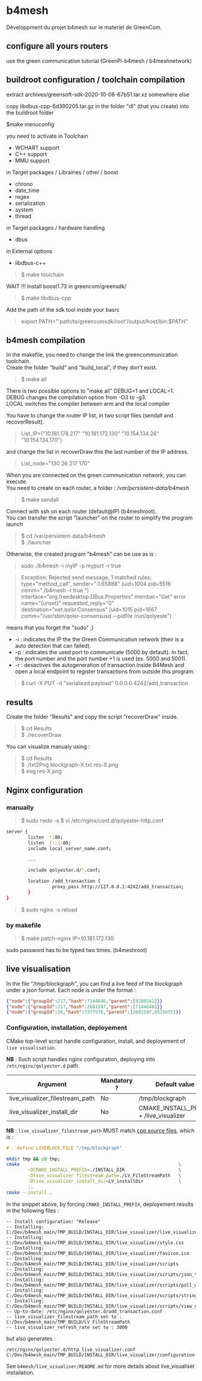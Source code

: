 # b4mesh
Développment du projet b4mesh sur le materiel de GreenCom.

## configure all yours routers

use the green communication tutorial
(GreenPi-b4mesh / b4meshnetwork)

## buildroot configuration / toolchain compilation

extract archives/greensoft-sdk-2020-10-06-67b51.tar.xz somewhere else

copy libdbus-cpp-6d390205.tar.gz in the folder "dl" (that you create) into the buildroot folder

$make menuconfig

you need to activate in Toolchain
- WCHART support
- C++ support
- MMU support

in Target packages / Librairies / other / boost 
-  chrono
-  date_time
-  regex
-  serialization
-  system
-  thread

in Target packages / hardware handling
-  dbus

in External options
-  libdbus-c++ 

>$ make toolchain

WAIT !!!
Install boost1.73
in greencom/greensdk/
>$ make libdbus-cpp

Add the path of the sdk tool inside your basrc   
> export PATH="'path/to/greencomsdk/root'/output/host/bin:$PATH"   

## b4mesh compilation

In the makefile, you need to change the link the greencommunication toolchain.   
Create the folder "build" and "build_local", if they don't exist.   

>$ make all

There is two possible options to "make all" DEBUG=1 and LOCAL=1.    
DEBUG changes the compilation option from -O3 to -g3.   
LOCAL switches the compiler between arm and the local compiler

You have to change the router IP list, in two script files (sendall and recoverResult).    
>List_IP=("10.181.178.217" "10.181.172.130" "10.154.134.26" "10.154.134.170")    

and change the list in recoverDraw this the last number of the IP address.  

>List_node="130 26 217 170"

When you are connected on the green communication network, you can execute.    
You need to create on each router, a folder : */var/persistent-data/b4mesh*

>$ make sendall

Connect with ssh on each router (default@IP) (b4meshroot).  
You can transfer the script "launcher" on the router to simplify the program launch

>$ cd /var/persistent-data/b4mesh             
>$ ./launcher

Otherwise, the created program "b4mesh" can be use as is :

> sudo ./b4mesh -i myIP -p myport -r true

> Exception: Rejected send message, 1 matched rules; type="method_call", sender=":1.65888" (uid=1004 pid=5516 comm="./b4mesh -r true ") interface="org.freedesktop.DBus.Properties" member="Get" error name="(unset)" requested_reply="0" destination="net.qolsr.Consensus" (uid=1015 pid=1667 comm="/usr/sbin/qolsr-consensusd --pidfile /run/qolyeste")

means that you forget the "sudo" ;)

 + -i : indicates the IP the the Green Communication network (their is a auto detection that can failed).
 + -p : indicates the used port to communicate (5000 by default). In fact, the port number and the port number +1 is used (ex. 5000 and 5001). 
 + -r : desactives the autogeneration of transaction inside B4Mesh and open a local endpoint to register transactions from outside this program. 

 >$ curl -X PUT -d "serialiezd payload" 0.0.0.0:4242/add_transaction
 
## results

Create the folder "Results" and copy the script "recoverDraw" inside.

>$ cd Results  
>$ ./recoverDraw

You can visualize manualy using :

>$ cd Results  
>$ ./txt2Png blockgraph-X.txt res-X.png  
>$ eog res-X.png

## Nginx configuration

### manually
>$ sudo rwdo -s
>$ vi /etc/nginx/conf.d/qolyester-http.conf 

``` bash
server {
        listen  *:80;
        listen  [::]:80;
        include local_server_name.conf;

        ...

        include qolyester.d/*.conf;

        location /add_transaction {
                 proxy_pass http://127.0.0.1:4242/add_transaction;
        }
}
```

>$ sudo nginx -s reload

### by makefile

>$ make patch-nginx IP=10.181.172.130

sudo password has to be typed two times. (b4meshroot)

## live visualisation

In the file "/tmp/blockgraph", you can find a live feed of the blockgraph under a json format.
Each node is under the format : 

```json
{"node":{"groupId":217,"hash":7144646,"parent":[9288542]}}
{"node":{"groupId":217,"hash":2681597,"parent":[7144646]}}
{"node":{"groupId":26,"hash":7377976,"parent":[2681597,8515655]}}
```

### Configuration, installation, deployement

CMake top-level script handle configuration, install, and deployement of `live visualisation`.

**NB** : Such script handles nginx configuration, deploying into `/etc/nginx/qolyester.d` path.

| Argument | Mandatory ? | Default value |
| -------- | ----------- | ----------- |
| live_visualizer_filestream_path | No | /tmp/blockgraph                         | 
| live_visualizer_install_dir     | No | CMAKE_INSTALL_PREFIX + /live_visualizer | 

**NB** : `live_visualizer_filestream_path` MUST match [cpp source files](https://github.com/Davidcor89-lip6/b4mesh/blob/f84d289ab3cfeddc0a9ae3d50ce554bc3f3c2c59/include/configs.hpp#L35), which is :

```cpp
#   define LIVEBLOCK_FILE "/tmp/blockgraph"
```

```bash
mkdir tmp && cd tmp;
cmake                                                           \
        -DCMAKE_INSTALL_PREFIX=./INSTALL_DIR                    \
        -Dlive_visualizer_filestream_path=./LV_FileStreamPath   \
        -Dlive_visualizer_install_dir=LV_installDir             \
        ..
cmake --install .
```

In the snippet above, by forcing `CMAKE_INSTALL_PREFIX`, deployement results in the following files :

```log
-- Install configuration: "Release"
-- Installing: C:/Dev/b4mesh_main/TMP_BUILD/INSTALL_DIR/live_visualizer/live_visualizer.html
-- Installing: C:/Dev/b4mesh_main/TMP_BUILD/INSTALL_DIR/live_visualizer/style.css
-- Installing: C:/Dev/b4mesh_main/TMP_BUILD/INSTALL_DIR/live_visualizer/favicon.ico
-- Installing: C:/Dev/b4mesh_main/TMP_BUILD/INSTALL_DIR/live_visualizer/scripts
-- Installing: C:/Dev/b4mesh_main/TMP_BUILD/INSTALL_DIR/live_visualizer/scripts/json_to_dot.js
-- Installing: C:/Dev/b4mesh_main/TMP_BUILD/INSTALL_DIR/live_visualizer/scripts/poll_worker_task.js
-- Installing: C:/Dev/b4mesh_main/TMP_BUILD/INSTALL_DIR/live_visualizer/scripts/string_hash.js
-- Installing: C:/Dev/b4mesh_main/TMP_BUILD/INSTALL_DIR/live_visualizer/scripts/view_operations.js
-- Up-to-date: /etc/nginx/qolyester.d/add_transaction.conf
-- live_visualizer_filestream_path set to : C:/Dev/b4mesh_main/TMP_BUILD/LV_FileStreamPath
-- live_visualizer_refresh_rate set to : 3000
```

but also generates :

```log
/etc/nginx/qolyester.d/http_live_visualizer.conf
C:/Dev/b4mesh_main/TMP_BUILD/INSTALL_DIR/live_visualizer/configuration.js
```

See `b4mesh/live_visualiser/README.md` for more details about live_visualiser installation.
